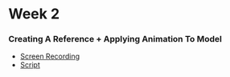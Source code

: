 # Week 2
### Creating A Reference + Applying Animation To Model

- [Screen Recording](MovingRandomObjects_v001_ScreenCapture.mp4)
- [Script](createReferenceAndApplyAnim.py)